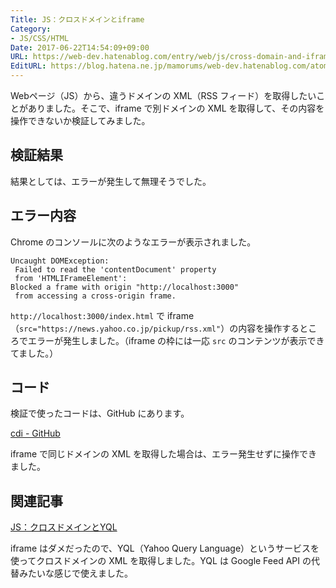 ```yaml
---
Title: JS：クロスドメインとiframe
Category:
- JS/CSS/HTML
Date: 2017-06-22T14:54:09+09:00
URL: https://web-dev.hatenablog.com/entry/web/js/cross-domain-and-iframe
EditURL: https://blog.hatena.ne.jp/mamorums/web-dev.hatenablog.com/atom/entry/8599973812272842522
---
```


Webページ（JS）から、違うドメインの XML（RSS フィード）を取得したいことがありました。そこで、iframe で別ドメインの XML を取得して、その内容を操作できないか検証してみました。


## 検証結果
結果としては、エラーが発生して無理そうでした。


## エラー内容
Chrome のコンソールに次のようなエラーが表示されました。

```
Uncaught DOMException:
 Failed to read the 'contentDocument' property
 from 'HTMLIFrameElement':
Blocked a frame with origin "http://localhost:3000"
 from accessing a cross-origin frame.
```

`http://localhost:3000/index.html` で iframe（`src="https://news.yahoo.co.jp/pickup/rss.xml"`）の内容を操作するところでエラーが発生しました。（iframe の枠には一応 `src` のコンテンツが表示できてました。）


## コード
検証で使ったコードは、GitHub にあります。

[cdi - GitHub](https://github.com/mamorum/blog/tree/master/code/js/cdi)

iframe で同じドメインの XML を取得した場合は、エラー発生せずに操作できました。


## 関連記事
[JS：クロスドメインとYQL](/entry/js/cross-domain-and-yql)

iframe はダメだったので、YQL（Yahoo Query Language）というサービスを使ってクロスドメインの XML を取得しました。YQL は Google Feed API の代替みたいな感じで使えました。
